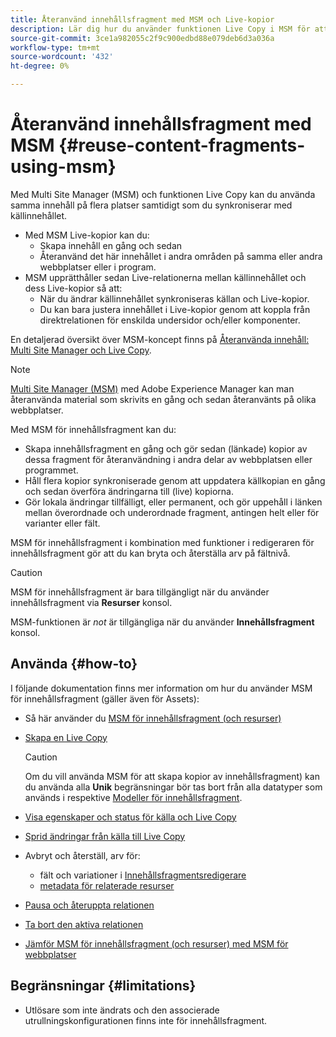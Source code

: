 ```yaml
---
title: Återanvänd innehållsfragment med MSM och Live-kopior
description: Lär dig hur du använder funktionen Live Copy i MSM för att använda samma, eller liknande, innehåll i innehållsfragment på flera platser, samtidigt som du synkroniserar med källinnehållet.
source-git-commit: 3ce1a982055c2f9c900edbd88e079deb6d3a036a
workflow-type: tm+mt
source-wordcount: '432'
ht-degree: 0%

---
```


# Återanvänd innehållsfragment med MSM {#reuse-content-fragments-using-msm}

Med Multi Site Manager (MSM) och funktionen Live Copy kan du använda samma innehåll på flera platser samtidigt som du synkroniserar med källinnehållet.

* Med MSM Live-kopior kan du:
   * Skapa innehåll en gång och sedan
   * Återanvänd det här innehållet i andra områden på samma eller andra webbplatser eller i program.
* MSM upprätthåller sedan Live-relationerna mellan källinnehållet och dess Live-kopior så att:
   * När du ändrar källinnehållet synkroniseras källan och Live-kopior.
   * Du kan bara justera innehållet i Live-kopior genom att koppla från direktrelationen för enskilda undersidor och/eller komponenter.

En detaljerad översikt över MSM-koncept finns på [Återanvända innehåll: Multi Site Manager och Live Copy](/help/sites-cloud/administering/msm/overview.md).

>[!NOTE]
>
>[Multi Site Manager (MSM)](/help/sites-cloud/administering/msm/overview.md) med Adobe Experience Manager kan man återanvända material som skrivits en gång och sedan återanvänts på olika webbplatser.

Med MSM för innehållsfragment kan du:

* Skapa innehållsfragment en gång och gör sedan (länkade) kopior av dessa fragment för återanvändning i andra delar av webbplatsen eller programmet.
* Håll flera kopior synkroniserade genom att uppdatera källkopian en gång och sedan överföra ändringarna till (live) kopiorna.
* Gör lokala ändringar tillfälligt, eller permanent, och gör uppehåll i länken mellan överordnade och underordnade fragment, antingen helt eller för varianter eller fält.

MSM för innehållsfragment i kombination med funktioner i redigeraren för innehållsfragment gör att du kan bryta och återställa arv på fältnivå.

>[!CAUTION]
>
>MSM för innehållsfragment är bara tillgängligt när du använder innehållsfragment via **Resurser** konsol.
>
>MSM-funktionen är *not* är tillgängliga när du använder **Innehållsfragment** konsol.

## Använda {#how-to}

I följande dokumentation finns mer information om hur du använder MSM för innehållsfragment (gäller även för Assets):

* Så här använder du [MSM för innehållsfragment (och resurser)](/help/assets/reuse-assets-using-msm.md)

* [Skapa en Live Copy](/help/assets/reuse-assets-using-msm.md)

  >[!CAUTION]
  >
  >Om du vill använda MSM för att skapa kopior av innehållsfragment) kan du använda alla **Unik** begränsningar bör tas bort från alla datatyper som används i respektive [Modeller för innehållsfragment](/help/assets/content-fragments/content-fragments-models.md).

* [Visa egenskaper och status för källa och Live Copy](/help/assets/reuse-assets-using-msm.md#properties)
* [Sprid ändringar från källa till Live Copy](/help/assets/reuse-assets-using-msm.md#rollout-sync)
* Avbryt och återställ, arv för:
   * fält och variationer i [Innehållsfragmentsredigerare](/help/assets/content-fragments/content-fragments-variations.md#inheritance)
   * [metadata för relaterade resurser](/help/assets/content-fragments/content-fragments-variations.md#canceling-reenabling-inheritance-individual-items)
* [Pausa och återuppta relationen](/help/assets/reuse-assets-using-msm.md#suspend-resume)
* [Ta bort den aktiva relationen](/help/assets/reuse-assets-using-msm.md#detach)
* [Jämför MSM för innehållsfragment (och resurser) med MSM för webbplatser](/help/assets/reuse-assets-using-msm.md#comparison)

## Begränsningar {#limitations}

* Utlösare som inte ändrats och den associerade utrullningskonfigurationen finns inte för innehållsfragment.